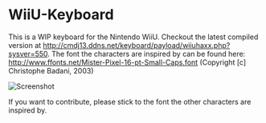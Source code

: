 # WiiU-Keyboard

This is a WIP keyboard for the Nintendo WiiU. Checkout the latest compiled version at http://cmdj13.ddns.net/keyboard/payload/wiiuhaxx.php?sysver=550.
The font the characters are inspired by can be found here: http://www.ffonts.net/Mister-Pixel-16-pt-Small-Caps.font (Copyright [c] Christophe Badani, 2003)

![Screenshot](http://abload.de/img/au3er09xv13he_2gcg20_btjbk.jpg)

If you want to contribute, please stick to the font the other characters are inspired by.
